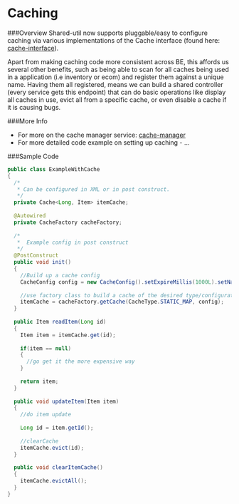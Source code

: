 


# Caching

###Overview
Shared-util now supports pluggable/easy to configure caching via various implementations of the Cache interface (found here: [cache-interface](https://github.com/1stdibs/shared-util/blob/master/src/main/java/com/dibs/util/cache/Cache.java)). 

Apart from making caching code more consistent across BE, this affords us several other benefits, such as being able to scan for all caches being used in a application (i.e inventory or ecom) and register them against a unique name. Having them all registered, means we can build a shared controller (every service gets this endpoint) that can do basic operations like display all caches in use, evict all from a specific cache, or even disable a cache if it is causing bugs.

###More Info
* For more on the cache manager service: [cache-manager](https://github.com/1stdibs/necrodibsicon/blob/master/back-end/caching/cache-manager.md)
* For more detailed code example on setting up caching - ...

###Sample Code

```java
public class ExampleWithCache
{
  /*
   * Can be configured in XML or in post construct.
   */
  private Cache<Long, Item> itemCache;
  
  @Autowired
  private CacheFactory cacheFactory;
  
  /*
   *  Example config in post construct
   */
  @PostConstruct
  public void init()
  {
    //Build up a cache config
    CacheConfig config = new CacheConfig().setExpireMillis(1000L).setName("inventoryItemCache");
    
    //use factory class to build a cache of the desired type/configuration
    itemCache = cacheFactory.getCache(CacheType.STATIC_MAP, config);
  }
  
  public Item readItem(Long id)
  {
    Item item = itemCache.get(id);
    
    if(item == null)
    {
      //go get it the more expensive way
    }
    
    return item;
  }
  
  public void updateItem(Item item)
  {
    //do item update
    
    Long id = item.getId();
    
    //clearCache
    itemCache.evict(id);
  }
  
  public void clearItemCache()
  {
    itemCache.evictAll();
  }
}
```
